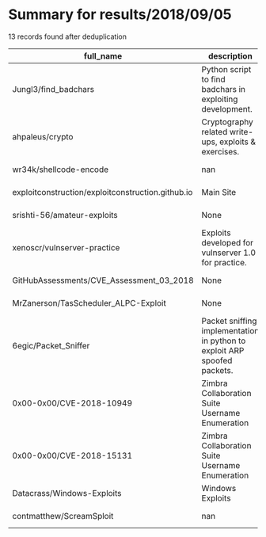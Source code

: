 
# Summary for results/2018/09/05
    
13 records found after deduplication

| full_name | description | html_url | matched_list | matched_count | pushed_at | size | stargazers_count | language | forks_count |
|---------------------------------------------------|--------------------------------------------------------------------------|----------------------------------------------------------------------|----------------|-----------------|---------------------------|--------|--------------------|------------|---------------|
| Jungl3/find_badchars | Python script to find badchars in exploiting development. | https://github.com/Jungl3/find_badchars | ['exploit'] | 1 | 2018-09-05 16:57:32+00:00 | 86 | 0 | Python | 0 |
| ahpaleus/crypto | Cryptography related write-ups, exploits & exercises. | https://github.com/ahpaleus/crypto | ['exploit'] | 1 | 2018-09-05 12:28:41+00:00 | 110 | 4 | Python | 0 |
| wr34k/shellcode-encode | nan | https://github.com/wr34k/shellcode-encode | ['shellcode'] | 1 | 2018-09-05 11:32:30+00:00 | 6 | 1 | Python | 0 |
| exploitconstruction/exploitconstruction.github.io | Main Site | https://github.com/exploitconstruction/exploitconstruction.github.io | ['exploit'] | 1 | 2018-09-05 09:07:09+00:00 | 3267 | 0 | HTML | 0 |
| srishti-56/amateur-exploits | None | https://github.com/srishti-56/amateur-exploits | ['exploit'] | 1 | 2018-09-05 11:53:21+00:00 | 31 | 0 | Assembly | 0 |
| xenoscr/vulnserver-practice | Exploits developed for vulnserver 1.0 for practice. | https://github.com/xenoscr/vulnserver-practice | ['exploit'] | 1 | 2018-09-05 01:22:50+00:00 | 15 | 2 | Python | 0 |
| GitHubAssessments/CVE_Assessment_03_2018 | None | https://github.com/GitHubAssessments/CVE_Assessment_03_2018 | ['cve-2'] | 1 | 2018-09-05 01:32:40+00:00 | 5164 | 0 | | 0 |
| MrZanerson/TasScheduler_ALPC-Exploit | None | https://github.com/MrZanerson/TasScheduler_ALPC-Exploit | ['exploit'] | 1 | 2018-09-05 12:57:31+00:00 | 2232 | 0 | C | 0 |
| 6egic/Packet_Sniffer | Packet sniffing implementation in python to exploit ARP spoofed packets. | https://github.com/6egic/Packet_Sniffer | ['exploit'] | 1 | 2018-09-05 19:23:36+00:00 | 1 | 0 | Python | 0 |
| 0x00-0x00/CVE-2018-10949 | Zimbra Collaboration Suite Username Enumeration | https://github.com/0x00-0x00/CVE-2018-10949 | ['cve-2'] | 1 | 2018-09-05 14:10:09+00:00 | 1 | 2 | Python | 3 |
| 0x00-0x00/CVE-2018-15131 | Zimbra Collaboration Suite Username Enumeration | https://github.com/0x00-0x00/CVE-2018-15131 | ['cve-2'] | 1 | 2018-09-05 14:11:43+00:00 | 1 | 1 | Python | 0 |
| Datacrass/Windows-Exploits | Windows Exploits | https://github.com/Datacrass/Windows-Exploits | ['exploit'] | 1 | 2018-09-05 14:43:27+00:00 | 189024 | 1 | Python | 1 |
| contmatthew/ScreamSploit | nan | https://github.com/contmatthew/ScreamSploit | ['sploit'] | 1 | 2018-09-05 23:20:08+00:00 | 6 | 0 | nan | 1 |
